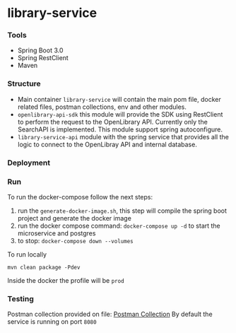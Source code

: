 # library-service

### Tools
- Spring Boot 3.0
- Spring RestClient
- Maven

### Structure
- Main container `library-service` will contain the main pom file, docker related files, postman collections, env and other modules.
- `openlibrary-api-sdk` this module will provide the SDK using RestClient to perform the request to the OpenLibrary API. Currently only the SearchAPI is implemented. This module support spring autoconfigure.
- `library-service-api` module with the spring service that provides all the logic to connect to the OpenLibray API and internal database.

### Deployment

### Run
To run the docker-compose follow the next steps:
1. run the `generate-docker-image.sh`, this step will compile the spring boot project and generate the docker image
2. run the docker compose command: `docker-compose up -d` to start the microservice and postgres
3. to stop: `docker-compose down --volumes`

To run locally
```
mvn clean package -Pdev
```
Inside the docker the profile will be `prod`

### Testing
Postman collection provided on file: [Postman Collection]()
By default the service is running on port `8080`
